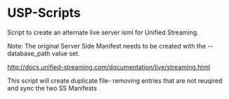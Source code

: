 # USP-Scripts
  
Script to create an alternate live server isml for Unified Streaming.

Note: The original Server Side Manifest needs to be created with the --database_path value set.

http://docs.unified-streaming.com/documentation/live/streaming.html

This script will create duplicate file- removing entries that are not reuqired and sync the two SS Manifests
